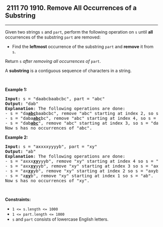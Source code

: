 <h2> 2111 70
1910. Remove All Occurrences of a Substring</h2><hr><div><p>Given two strings <code>s</code> and <code>part</code>, perform the following operation on <code>s</code> until <strong>all</strong> occurrences of the substring <code>part</code> are removed:</p>

<ul>
	<li>Find the <strong>leftmost</strong> occurrence of the substring <code>part</code> and <strong>remove</strong> it from <code>s</code>.</li>
</ul>

<p>Return <code>s</code><em> after removing all occurrences of </em><code>part</code>.</p>

<p>A <strong>substring</strong> is a contiguous sequence of characters in a string.</p>

<p>&nbsp;</p>
<p><strong class="example">Example 1:</strong></p>

<pre><strong>Input:</strong> s = "daabcbaabcbc", part = "abc"
<strong>Output:</strong> "dab"
<strong>Explanation</strong>: The following operations are done:
- s = "da<strong><u>abc</u></strong>baabcbc", remove "abc" starting at index 2, so s = "dabaabcbc".
- s = "daba<strong><u>abc</u></strong>bc", remove "abc" starting at index 4, so s = "dababc".
- s = "dab<strong><u>abc</u></strong>", remove "abc" starting at index 3, so s = "dab".
Now s has no occurrences of "abc".
</pre>

<p><strong class="example">Example 2:</strong></p>

<pre><strong>Input:</strong> s = "axxxxyyyyb", part = "xy"
<strong>Output:</strong> "ab"
<strong>Explanation</strong>: The following operations are done:
- s = "axxx<strong><u>xy</u></strong>yyyb", remove "xy" starting at index 4 so s = "axxxyyyb".
- s = "axx<strong><u>xy</u></strong>yyb", remove "xy" starting at index 3 so s = "axxyyb".
- s = "ax<strong><u>xy</u></strong>yb", remove "xy" starting at index 2 so s = "axyb".
- s = "a<strong><u>xy</u></strong>b", remove "xy" starting at index 1 so s = "ab".
Now s has no occurrences of "xy".
</pre>

<p>&nbsp;</p>
<p><strong>Constraints:</strong></p>

<ul>
	<li><code>1 &lt;= s.length &lt;= 1000</code></li>
	<li><code>1 &lt;= part.length &lt;= 1000</code></li>
	<li><code>s</code>​​​​​​ and <code>part</code> consists of lowercase English letters.</li>
</ul>
</div>